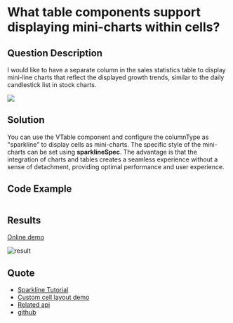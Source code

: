 # What table components support displaying mini-charts within cells?

## Question Description

I would like to have a separate column in the sales statistics table to display mini-line charts that reflect the displayed growth trends, similar to the daily candlestick list in stock charts.

![](/vtable/faq/11-0.png)

## Solution

You can use the VTable component and configure the columnType as "sparkline" to display cells as mini-charts. The specific style of the mini-charts can be set using **sparklineSpec**. The advantage is that the integration of charts and tables creates a seamless experience without a sense of detachment, providing optimal performance and user experience.

## Code Example

```javascript

```

## Results

[Online demo](https://codesandbox.io/s/vtable-list-table-jw8yr8?file=/src/index.ts)

![result](/vtable/faq/11-1.png)

## Quote

- [Sparkline Tutorial](https://visactor.io/vtable/guide/cell_type/sparkline)
- [Custom cell layout demo](https://visactor.io/vtable/demo/cell-type/multi-type)
- [Related api](https://visactor.io/vtable/option/ListTable-columns-sparkline#cellType)
- [github](https://github.com/VisActor/VTable)
